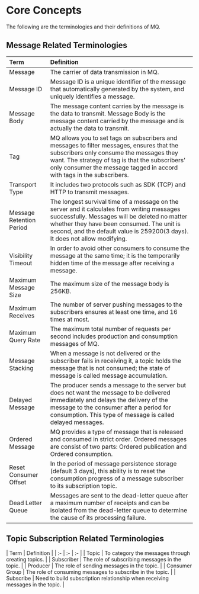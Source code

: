 # Core Concepts
The following are the terminologies and their definitions of MQ.
## Message Related Terminologies 
| Term | Definition |
| :- | :- |
| Message | The carrier of data transmission in MQ. |
| Message ID | Message ID is a unique identifier of the message that automatically generated by the system, and uniquely identifies a message. |
| Message Body | The message content carries by the message is the data to transmit. Message Body is the message content carried by the message and is actually the data to transmit. |
| Tag | MQ allows you to set tags on subscribers and messages to filter messages, ensures that the subscribers only consume the messages they want. The strategy of tag is that the subscribers’ only consumer the message tagged in accord with tags in the subscribers. |
| Transport Type | It includes two protocols such as SDK (TCP) and HTTP to transmit messages. |
|Message Retention Period | The longest survival time of a message on the server and it calculates from writing messages successfully. Messages will be deleted no matter whether they have been consumed. The unit is second, and the default value is 259200(3 days). It does not allow modifying. |
| Visibility Timeout | In order to avoid other consumers to consume the message at the same time; it is the temporarily hidden time of the message after receiving a message. |
| Maximum Message Size | The maximum size of the message body is 256KB. |
| Maximum Receives | The number of server pushing messages to the subscribers ensures at least one time, and 16 times at most. |
| Maximum Query Rate | The maximum total number of requests per second includes production and consumption messages of MQ. |
| Message Stacking | When a message is not delivered or the subscriber fails in receiving it, a topic holds the message that is not consumed; the state of message is called message accumulation. |
| Delayed Message | The producer sends a message to the server but does not want the message to be delivered immediately and delays the delivery of the message to the consumer after a period for consumption. This type of message is called delayed messages. |
| Ordered Message | MQ provides a type of message that is released and consumed in strict order. Ordered messages are consist of two parts: Ordered publication and Ordered consumption. |
| Reset Consumer Offset | In the period of message persistence storage (default 3 days), this ability is to reset the consumption progress of a message subscriber to its subscription topic. |
| Dead Letter Queue | Messages are sent to the dead-letter queue after a maximum number of receipts and can be isolated from the dead-letter queue to determine the cause of its processing failure. |

## Topic Subscription Related Terminologies 
| Term | Definition |
| :- | :- | :- |
| Topic | To category the messages through creating topics. |
| Subscriber | The role of subscribing messages in the topic. |
| Producer | The role of sending messages in the topic. |
| Consumer Group | The role of consuming messages to subscribe in the topic. |
| Subscribe | Need to build subscription relationship when receiving messages in the topic. |



